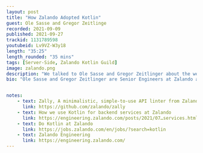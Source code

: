 ```yaml
---
layout: post
title: "How Zalando Adopted Kotlin"
guest: Ole Sasse and Gregor Zeitlinge 
recorded: 2021-09-09
published: 2021-09-27
trackid: 1131789598
youtubeid: Lv9VZ-W3y18
length: "35:25"
length_rounded: "35 mins"
tags: [Server-Side, Zalando Kotlin Guild]
image: zalando.png
description: "We talked to Ole Sasse and Gregor Zeitlinger about the weather in Spain and Germany, but more importantly, about how Zalando has successfully introduced Kotlin on the server-side."
bio: "Ole Sasse and Gregor Zeitlinger are Senior Engineers at Zalando and leaders of their “Kotlin Guild”."


notes:
    - text: Zally, A minimalistic, simple-to-use API linter from Zalando
      link: https://github.com/zalando/zally
    - text: How we use Kotlin for backend services at Zalando  
      link: https://engineering.zalando.com/posts/2021/07…services.html
    - text: Do Kotlin at Zalando  
      link: https://jobs.zalando.com/en/jobs/?search=kotlin
    - text: Zalando Engineering 
      link: https://engineering.zalando.com/
---
```


